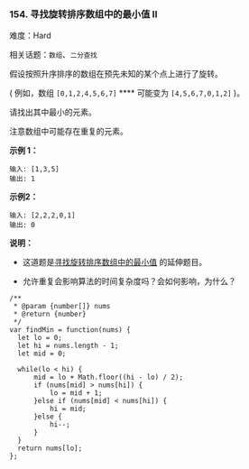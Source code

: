 ### 154. 寻找旋转排序数组中的最小值 II

难度：Hard

相关话题：`数组`、`二分查找`

假设按照升序排序的数组在预先未知的某个点上进行了旋转。



( 例如，数组 `[0,1,2,4,5,6,7]`  **** 可能变为 `[4,5,6,7,0,1,2]` )。



请找出其中最小的元素。



注意数组中可能存在重复的元素。



**示例 1：** 



```
输入: [1,3,5]
输出: 1
```


**示例2：** 



```
输入: [2,2,2,0,1]
输出: 0
```


**说明：** 




* 这道题是[寻找旋转排序数组中的最小值](https://leetcode-cn.com/problems/find-minimum-in-rotated-sorted-array/description/)
的延伸题目。

* 允许重复会影响算法的时间复杂度吗？会如何影响，为什么？




```
/**
 * @param {number[]} nums
 * @return {number}
 */
var findMin = function(nums) {
  let lo = 0;
  let hi = nums.length - 1;
  let mid = 0;

  while(lo < hi) {
      mid = lo + Math.floor((hi - lo) / 2);
      if (nums[mid] > nums[hi]) {
          lo = mid + 1;
      }else if (nums[mid] < nums[hi]) {
          hi = mid;
      }else { 
          hi--;
      }
  }
  return nums[lo];
};
```

